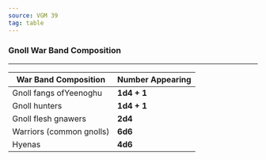 ```yaml
---
source: VGM 39
tag: table
---
```


### Gnoll War Band Composition
---
|War Band Composition|Number Appearing|
|--------|--------|
|Gnoll fangs ofYeenoghu|**1d4 + 1**|
|Gnoll hunters|**1d4 + 1**|
|Gnoll flesh gnawers|**2d4**|
|Warriors (common gnolls)|**6d6**|
|Hyenas|**4d6**|
